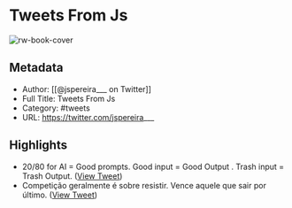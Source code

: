# Tweets From Js

![rw-book-cover](https://pbs.twimg.com/profile_images/1915596995789504512/y5pns4w3.jpg)

## Metadata
- Author: [[@jspereira___ on Twitter]]
- Full Title: Tweets From Js
- Category: #tweets
- URL: https://twitter.com/jspereira___

## Highlights
- 20/80 for AI = Good prompts.
  Good input = Good Output .
  Trash input = Trash Output. ([View Tweet](https://twitter.com/jspereira___/status/1938322156426772830))
- Competição geralmente é sobre resistir.
  Vence aquele que sair por último. ([View Tweet](https://twitter.com/jspereira___/status/1907143921420956043))
